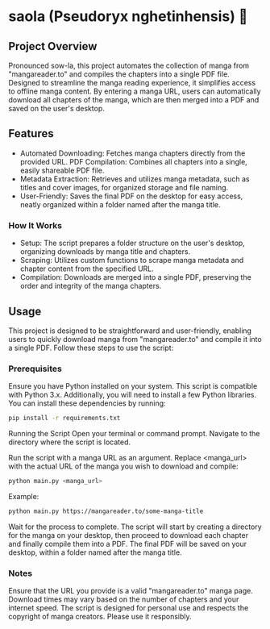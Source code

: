 # saola (Pseudoryx nghetinhensis) 🦌

## Project Overview

Pronounced sow-la, this project automates the collection of manga from "mangareader.to" and compiles the chapters into a single PDF file. Designed to streamline the manga reading experience, it simplifies access to offline manga content. By entering a manga URL, users can automatically download all chapters of the manga, which are then merged into a PDF and saved on the user's desktop.

## Features

- Automated Downloading: Fetches manga chapters directly from the provided URL.
  PDF Compilation: Combines all chapters into a single, easily shareable PDF file.
- Metadata Extraction: Retrieves and utilizes manga metadata, such as titles and cover images, for organized storage and file naming.
- User-Friendly: Saves the final PDF on the desktop for easy access, neatly organized within a folder named after the manga title.

### How It Works

- Setup: The script prepares a folder structure on the user's desktop, organizing downloads by manga title and chapters.
- Scraping: Utilizes custom functions to scrape manga metadata and chapter content from the specified URL.
- Compilation: Downloads are merged into a single PDF, preserving the order and integrity of the manga chapters.

## Usage

This project is designed to be straightforward and user-friendly, enabling users to quickly download manga from "mangareader.to" and compile it into a single PDF. Follow these steps to use the script:

### Prerequisites

Ensure you have Python installed on your system. This script is compatible with Python 3.x. Additionally, you will need to install a few Python libraries. You can install these dependencies by running:

```bash
pip install -r requirements.txt
```

Running the Script
Open your terminal or command prompt. Navigate to the directory where the script is located.

Run the script with a manga URL as an argument. Replace <manga_url> with the actual URL of the manga you wish to download and compile:

```bash
python main.py <manga_url>
```

Example:

```bash
python main.py https://mangareader.to/some-manga-title
```

Wait for the process to complete. The script will start by creating a directory for the manga on your desktop, then proceed to download each chapter and finally compile them into a PDF. The final PDF will be saved on your desktop, within a folder named after the manga title.

### Notes

Ensure that the URL you provide is a valid "mangareader.to" manga page.
Download times may vary based on the number of chapters and your internet speed.
The script is designed for personal use and respects the copyright of manga creators. Please use it responsibly.

